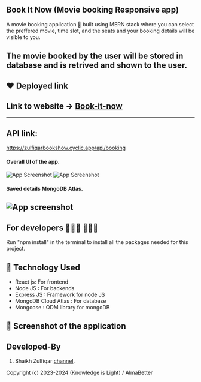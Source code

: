 ## Book It Now (Movie booking Responsive app) 
A movie booking application 📱 built using MERN stack where you can select the preffered movie, time slot, and the seats and your booking details will be visible to you.

The movie booked by the user will be stored in database and is retrived and shown to the user.
-------------------

## ❤️ Deployed link
## Link to website -> [Book-it-now](https://book-it-now-zeta.vercel.app/)
-------------------
## API link:
https://zulfiqarbookshow.cyclic.app/api/booking

#### Overall UI of the app.

![App Screenshot](https://snipboard.io/wXgdc3.jpg)
![App Screenshot](https://snipboard.io/KDXGL7.jpg)

#### Saved details MongoDB Atlas.

![App screenshot](https://snipboard.io/DghMzq.jpg)
-------------------

## For developers 👩🏼‍💻 🧑🏼‍💻

Run "npm install" in the terminal to install all the packages needed for this project.

## 🚀 Technology Used

* React js: For frontend
* Node JS : For backends
* Express JS : Framework for node JS
* MongoDB Cloud Atlas : For database
* Mongoose : ODM library for mongoDB

## 📸 Screenshot of the application

## Developed-By

1. Shaikh Zulfiqar [channel](https://www.youtube.com/@knowledgeislight2214/videos).

Copyright (c) 2023-2024 (Knowledge is Light) / AlmaBetter
